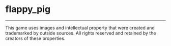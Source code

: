 # flappy_pig
-----
This game uses images and intellectual property that were created and trademarked by outside sources. All rights reserved and retained by the creators of these properties.
